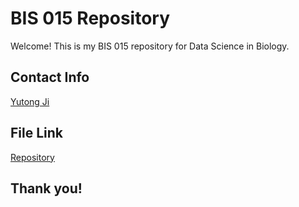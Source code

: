 # BIS 015 Repository
Welcome! This is my BIS 015 repository for Data Science in Biology. 
## Contact Info
[Yutong Ji](yuji@ucdavis.edu)
## File Link
[Repository](https://github.com/Dawimond?tab=repositories)
## Thank you!
